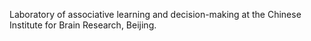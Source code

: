 Laboratory of associative learning and decision-making at the Chinese Institute for Brain Research, Beijing.
